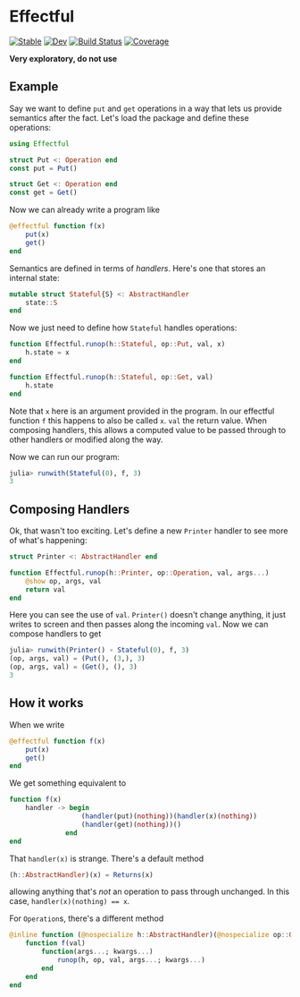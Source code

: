 # Effectful

[![Stable](https://img.shields.io/badge/docs-stable-blue.svg)](https://cscherrer.github.io/Effectful.jl/stable/)
[![Dev](https://img.shields.io/badge/docs-dev-blue.svg)](https://cscherrer.github.io/Effectful.jl/dev/)
[![Build Status](https://github.com/cscherrer/Effectful.jl/actions/workflows/CI.yml/badge.svg?branch=main)](https://github.com/cscherrer/Effectful.jl/actions/workflows/CI.yml?query=branch%3Amain)
[![Coverage](https://codecov.io/gh/cscherrer/Effectful.jl/branch/main/graph/badge.svg)](https://codecov.io/gh/cscherrer/Effectful.jl)

**Very exploratory, do not use**

## Example

Say we want to define `put` and `get` operations in a way that lets us provide semantics after the fact. Let's load the package and define these operations:
```julia
using Effectful

struct Put <: Operation end
const put = Put()

struct Get <: Operation end
const get = Get()
```

Now we can already write a program like
```julia
@effectful function f(x)
    put(x)
    get()
end
```

Semantics are defined in terms of _handlers_. Here's one that stores an internal state:
```julia
mutable struct Stateful{S} <: AbstractHandler
	state::S
end
```

Now we just need to define how `Stateful` handles operations:
```julia
function Effectful.runop(h::Stateful, op::Put, val, x)
    h.state = x
end

function Effectful.runop(h::Stateful, op::Get, val)
    h.state
end
```

Note that `x` here is an argument provided in the program. In our effectful function `f` this happens to also be called `x`. `val` the return value. When composing handlers, this allows a computed value to be passed through to other handlers or modified along the way.

Now we can run our program:
```julia
julia> runwith(Stateful(0), f, 3)
3
```

## Composing Handlers

Ok, that wasn't too exciting. Let's define a new `Printer` handler to see more of what's happening:
```julia
struct Printer <: AbstractHandler end

function Effectful.runop(h::Printer, op::Operation, val, args...)
    @show op, args, val
    return val
end
```

Here you can see the use of `val`. `Printer()` doesn't change anything, it just writes to screen and then passes along the incoming `val`. Now we can compose handlers to get
```julia
julia> runwith(Printer() ∘ Stateful(0), f, 3)
(op, args, val) = (Put(), (3,), 3)
(op, args, val) = (Get(), (), 3)
3
```

## How it works

When we write 
```julia
@effectful function f(x)
    put(x)
    get()
end
```
We get something equivalent to 
```julia
function f(x)
    handler -> begin
                  (handler(put)(nothing))(handler(x)(nothing))
                  (handler(get)(nothing))()
              end
end
```

That `handler(x)` is strange. There's a default method
```julia
(h::AbstractHandler)(x) = Returns(x)
```
allowing anything that's _not_ an operation to pass through unchanged. In this case, `handler(x)(nothing) == x`.

For `Operation`s, there's a different method
```julia
@inline function (@nospecialize h::AbstractHandler)(@nospecialize op::Operation)
    function f(val)
        function(args...; kwargs...)
            runop(h, op, val, args...; kwargs...)
        end
    end
end
```
